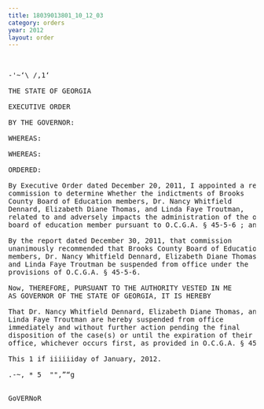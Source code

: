 ```yaml
---
title: 18039013801_10_12_03
category: orders
year: 2012
layout: order
---
```


<pre> 

-'~‘\ /,1‘

THE STATE OF GEORGIA

EXECUTIVE ORDER

BY THE GOVERNOR:

WHEREAS:

WHEREAS:

ORDERED:

By Executive Order dated December 20, 2011, I appointed a review
commission to determine Whether the indictments of Brooks
County Board of Education members, Dr. Nancy Whitfield
Dennard, Elizabeth Diane Thomas, and Linda Faye Troutman,
related to and adversely impacts the administration of the office of
board of education member pursuant to O.C.G.A. § 45-5-6 ; and

By the report dated December 30, 2011, that commission
unanimously recommended that Brooks County Board of Education
members, Dr. Nancy Whitfield Dennard, Elizabeth Diane Thomas,
and Linda Faye Troutman be suspended from office under the
provisions of O.C.G.A. § 45-5-6.

Now, THEREFORE, PURSUANT TO THE AUTHORITY VESTED IN ME
AS GOVERNOR OF THE STATE OF GEORGIA, IT IS HEREBY

That Dr. Nancy Whitfield Dennard, Elizabeth Diane Thomas, and
Linda Faye Troutman are hereby suspended from office
immediately and without further action pending the final
disposition of the case(s) or until the expiration of their terms of
office, whichever occurs first, as provided in O.C.G.A. § 45-5-6(c).

This 1 if iiiiiiday of January, 2012.

.-~, * 5  "",”“g
 

GoVERNoR

</pre>
